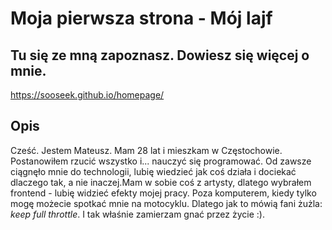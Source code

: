 # Moja pierwsza strona - Mój lajf

## Tu się ze mną zapoznasz. Dowiesz się więcej o mnie.

https://sooseek.github.io/homepage/

## Opis

Cześć. Jestem Mateusz. Mam 28 lat i mieszkam w Częstochowie. Postanowiłem rzucić wszystko i... nauczyć się programować. Od zawsze ciągnęło mnie do technologii, lubię wiedzieć jak coś działa i dociekać dlaczego tak, a nie inaczej.Mam w sobie coś z artysty, dlatego wybrałem frontend - lubię widzieć efekty mojej pracy. Poza komputerem, kiedy tylko mogę możecie spotkać mnie na motocyklu. Dlatego jak to mówią fani żużla: *keep full throttle*. I tak właśnie zamierzam gnać przez życie :).
